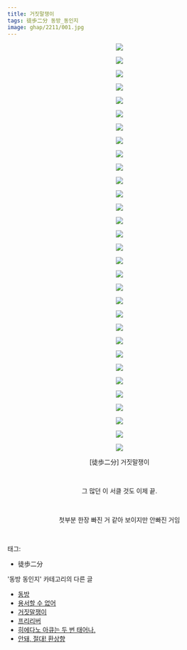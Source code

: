```yaml
---
title: 거짓말쟁이
tags: 徒歩二分 동방_동인지
image: ghap/2211/001.jpg
---
```

<div class="article">
<p style="text-align: center; clear: none; float: none;"><img src="{{ site.nasurl }}/ghap/2211/001.jpg"/></p>
<p style="text-align: center; clear: none; float: none;"><img src="{{ site.nasurl }}/ghap/2211/002.jpg"/></p>
<p style="text-align: center; clear: none; float: none;"><img src="{{ site.nasurl }}/ghap/2211/003.jpg"/></p>
<p style="text-align: center; clear: none; float: none;"><img src="{{ site.nasurl }}/ghap/2211/004.jpg"/></p>
<p style="text-align: center; clear: none; float: none;"><img src="{{ site.nasurl }}/ghap/2211/005.jpg"/></p>
<p style="text-align: center; clear: none; float: none;"><img src="{{ site.nasurl }}/ghap/2211/006.jpg"/></p>
<p style="text-align: center; clear: none; float: none;"><img src="{{ site.nasurl }}/ghap/2211/007.jpg"/></p>
<p style="text-align: center; clear: none; float: none;"><img src="{{ site.nasurl }}/ghap/2211/008.jpg"/></p>
<p style="text-align: center; clear: none; float: none;"><img src="{{ site.nasurl }}/ghap/2211/009.jpg"/></p>
<p style="text-align: center; clear: none; float: none;"><img src="{{ site.nasurl }}/ghap/2211/010.jpg"/></p>
<p style="text-align: center; clear: none; float: none;"><img src="{{ site.nasurl }}/ghap/2211/011.jpg"/></p>
<p style="text-align: center; clear: none; float: none;"><img src="{{ site.nasurl }}/ghap/2211/012.jpg"/></p>
<p style="text-align: center; clear: none; float: none;"><img src="{{ site.nasurl }}/ghap/2211/013.jpg"/></p>
<p style="text-align: center; clear: none; float: none;"><img src="{{ site.nasurl }}/ghap/2211/014.jpg"/></p>
<p style="text-align: center; clear: none; float: none;"><img src="{{ site.nasurl }}/ghap/2211/015.jpg"/></p>
<p style="text-align: center; clear: none; float: none;"><img src="{{ site.nasurl }}/ghap/2211/016.jpg"/></p>
<p style="text-align: center; clear: none; float: none;"><img src="{{ site.nasurl }}/ghap/2211/017.jpg"/></p>
<p style="text-align: center; clear: none; float: none;"><img src="{{ site.nasurl }}/ghap/2211/018.jpg"/></p>
<p style="text-align: center; clear: none; float: none;"><img src="{{ site.nasurl }}/ghap/2211/019.jpg"/></p>
<p style="text-align: center; clear: none; float: none;"><img src="{{ site.nasurl }}/ghap/2211/020.jpg"/></p>
<p style="text-align: center; clear: none; float: none;"><img src="{{ site.nasurl }}/ghap/2211/021.jpg"/></p>
<p style="text-align: center; clear: none; float: none;"><img src="{{ site.nasurl }}/ghap/2211/022.jpg"/></p>
<p style="text-align: center; clear: none; float: none;"><img src="{{ site.nasurl }}/ghap/2211/023.jpg"/></p>
<p style="text-align: center; clear: none; float: none;"><img src="{{ site.nasurl }}/ghap/2211/024.jpg"/></p>
<p style="text-align: center; clear: none; float: none;"><img src="{{ site.nasurl }}/ghap/2211/025.jpg"/></p>
<p style="text-align: center; clear: none; float: none;"><img src="{{ site.nasurl }}/ghap/2211/026.jpg"/></p>
<p style="text-align: center; clear: none; float: none;"><img src="{{ site.nasurl }}/ghap/2211/027.jpg"/></p>
<p style="text-align: center; clear: none; float: none;"><img src="{{ site.nasurl }}/ghap/2211/028.jpg"/></p>
<p style="text-align: center; clear: none; float: none;"><img src="{{ site.nasurl }}/ghap/2211/029.jpg"/></p>
<p style="text-align: center; clear: none; float: none;"><img src="{{ site.nasurl }}/ghap/2211/030.jpg"/></p>
<p style="text-align: center; clear: none; float: none;"><img src="{{ site.nasurl }}/ghap/2211/031.jpg"/></p>
<p style="text-align: center; clear: none; float: none;">[徒歩二分] 거짓말쟁이</p>
<p style="text-align: center; clear: none; float: none;"><br/></p>
<p style="text-align: center; clear: none; float: none;">그 많던 이 서클 것도 이제 끝.</p>
<p style="text-align: center; clear: none; float: none;"><br/></p>
<p style="text-align: center; clear: none; float: none;">첫부분 한장 빠진 거 같아 보이지만 안빠진 거임</p>
<p><br/></p>
</div><div class="tagTrail">
<p>태그: </p>
<ul>
<li>徒歩二分</li>
</ul>
</div><div class="another">
<p>'동방 동인지' 카테고리의 다른 글</p>
<ul>
<li><a href="/2016-09-18-ghap_2213">동방</a></li>
<li><a href="/2016-09-18-ghap_2212">용서할 수 없어</a></li>
<li><a href="/2016-09-18-ghap_2211">거짓말쟁이</a></li>
<li><a href="/2016-09-18-ghap_2209">프리리버</a></li>
<li><a href="/2016-09-18-ghap_2208">히에다노 아큐는 두 번 태어나,</a></li>
<li><a href="/2016-09-18-ghap_2207">안돼, 절대! 환상향</a></li>
</ul>
</div><div class="cb_module cb_fluid">
<div class="cb_wrt cb_profile">
</div><!-- commentList close -->
</div>